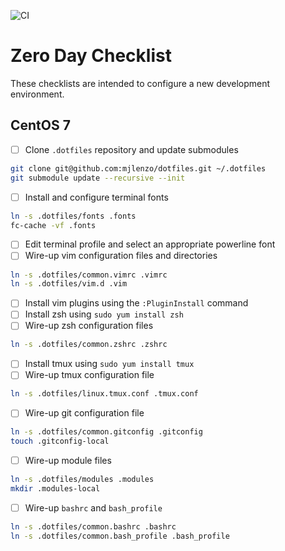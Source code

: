 ![CI](https://github.com/lenzomj/dotfiles/workflows/CI/badge.svg)

# Zero Day Checklist
These checklists are intended to configure a new development environment.

## CentOS 7
- [ ] Clone `.dotfiles` repository and update submodules
```bash
git clone git@github.com:mjlenzo/dotfiles.git ~/.dotfiles
git submodule update --recursive --init
```
- [ ] Install and configure terminal fonts
```bash
ln -s .dotfiles/fonts .fonts
fc-cache -vf .fonts
```
- [ ] Edit terminal profile and select an appropriate powerline font
- [ ] Wire-up vim configuration files and directories
```bash
ln -s .dotfiles/common.vimrc .vimrc
ln -s .dotfiles/vim.d .vim
```
- [ ] Install vim plugins using the `:PluginInstall` command
- [ ] Install zsh using `sudo yum install zsh`
- [ ] Wire-up zsh configuration files
```bash
ln -s .dotfiles/common.zshrc .zshrc
```
- [ ] Install tmux using `sudo yum install tmux`
- [ ] Wire-up tmux configuration file
```bash
ln -s .dotfiles/linux.tmux.conf .tmux.conf
```
- [ ] Wire-up git configuration file
```bash
ln -s .dotfiles/common.gitconfig .gitconfig
touch .gitconfig-local
```
- [ ] Wire-up module files
```bash
ln -s .dotfiles/modules .modules
mkdir .modules-local
```
- [ ] Wire-up `bashrc` and `bash_profile`
```bash
ln -s .dotfiles/common.bashrc .bashrc
ln -s .dotfiles/common.bash_profile .bash_profile
```
